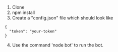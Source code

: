 1. Clone
2. npm install
3. Create a "config.json" file which should look like
```
{
  "token": "your-token"
}
```
4. Use the command 'node bot' to run the bot.
